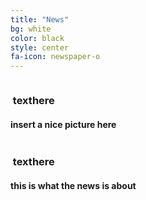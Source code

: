 ```yaml
---
title: "News"
bg: white
color: black
style: center
fa-icon: newspaper-o
---
```


<div class="container">
<div class="row">
  <div class="column halfx">
    <h3 class="text-purple"><i class="fa fa-cog text-grey"></i>&nbsp;texthere</h3>
    <h4>insert a nice picture here</h4>
  </div>
  <div class="column halfx">
    <h3 class="text-purple"><i class="fa fa-leaf text-grey"></i>&nbsp;texthere</h3>
    <h4>this is what the news is about</h4>
  </div>
</div>
</div>
